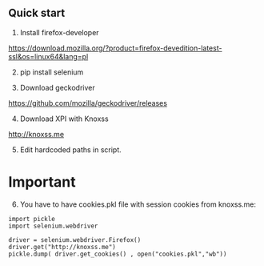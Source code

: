 ## Quick start

1. Install firefox-developer

https://download.mozilla.org/?product=firefox-devedition-latest-ssl&os=linux64&lang=pl

2. pip install selenium

3. Download geckodriver

https://github.com/mozilla/geckodriver/releases

4. Download XPI with Knoxss

http://knoxss.me

5. Edit hardcoded paths in script.

# Important
6. You have to have cookies.pkl file with session cookies from knoxss.me:

```
import pickle
import selenium.webdriver 

driver = selenium.webdriver.Firefox()
driver.get("http://knoxss.me")
pickle.dump( driver.get_cookies() , open("cookies.pkl","wb"))
